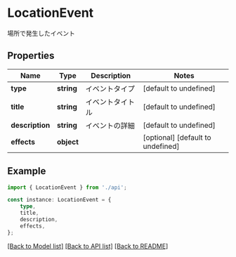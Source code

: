 # LocationEvent

場所で発生したイベント

## Properties

Name | Type | Description | Notes
------------ | ------------- | ------------- | -------------
**type** | **string** | イベントタイプ | [default to undefined]
**title** | **string** | イベントタイトル | [default to undefined]
**description** | **string** | イベントの詳細 | [default to undefined]
**effects** | **object** |  | [optional] [default to undefined]

## Example

```typescript
import { LocationEvent } from './api';

const instance: LocationEvent = {
    type,
    title,
    description,
    effects,
};
```

[[Back to Model list]](../README.md#documentation-for-models) [[Back to API list]](../README.md#documentation-for-api-endpoints) [[Back to README]](../README.md)
